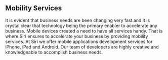 ## Mobility Services

It is evident that business needs are been changing very fast and it is crystal clear that technology being the primary enabler to accelerate any business.  Mobile devices created a need to have all services handy. That is where Siri ensures to accelerate your business by providing mobility services. At Siri we offer mobile applications development services for iPhone, iPad and Android. Our team of developers are highly creative and knowledgeable to accomplish business needs.

